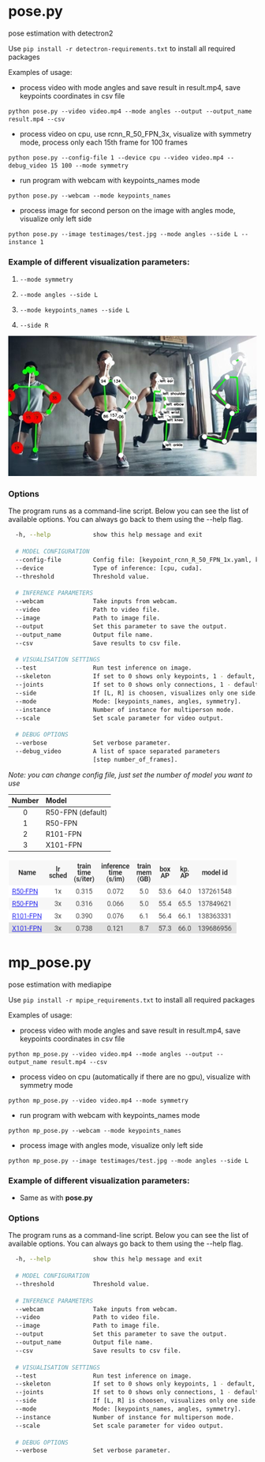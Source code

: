 # pose.py

pose estimation with detectron2

Use ```pip install -r detectron-requirements.txt``` to install all required packages

Examples of usage:

* process video with mode angles and save result in result.mp4, save keypoints coordinates in csv file
```shell
python pose.py --video video.mp4 --mode angles --output --output_name result.mp4 --csv
```


* process video on cpu, use rcnn_R_50_FPN_3x, visualize with symmetry mode, process only each 15th frame for 100 frames

```shell
python pose.py --config-file 1 --device cpu --video video.mp4 --debug_video 15 100 --mode symmetry
```

* run program with webcam with keypoints_names mode
```shell
python pose.py --webcam --mode keypoints_names
```

* process image for second person on the image with angles mode, visualize only left side
```shell
python pose.py --image testimages/test.jpg --mode angles --side L --instance 1
```
### Example of different visualization parameters:
1. ```--mode symmetry```
   
2. ```--mode angles --side L```

3. ```--mode keypoints_names --side L```

4. ```--side R```

![img](images/test_visualisation.jpg)

### Options
The program runs as a command-line script. Below you can see the list of available options. You can always go back to them using the --help flag.
```bash
  -h, --help            show this help message and exit
  
  # MODEL CONFIGURATION
  --config-file         Config file: [keypoint_rcnn_R_50_FPN_1x.yaml, keypoint_rcnn_R_50_FPN_3x.yaml, keypoint_rcnn_R_101_FPN_3x.yaml, keypoint_rcnn_X_101_32x8d_FPN_3x.yaml]
  --device              Type of inference: [cpu, cuda].
  --threshold           Threshold value.
  
  # INFERENCE PARAMETERS
  --webcam              Take inputs from webcam.
  --video               Path to video file.
  --image               Path to image file.
  --output              Set this parameter to save the output.
  --output_name         Output file name.
  --csv                 Save results to csv file.
  
  # VISUALISATION SETTINGS
  --test                Run test inference on image.
  --skeleton            If set to 0 shows only keypoints, 1 - default, 2 - headless.
  --joints              If set to 0 shows only connections, 1 - default.
  --side                If [L, R] is choosen, visualizes only one side.
  --mode                Mode: [keypoints_names, angles, symmetry].
  --instance            Number of instance for multiperson mode.
  --scale               Set scale parameter for video output.
  
  # DEBUG OPTIONS
  --verbose             Set verbose parameter.
  --debug_video         A list of space separated parameters
                        [step number_of_frames].

```

*Note: you can change config file, just set the number of model you want to use*

| Number | Model |
|:---:|:---|
|0|R50-FPN (default)|
|1|R50-FPN|
|2|R101-FPN|
|3|X101-FPN|

![img](images/table.png)

# mp_pose.py

pose estimation with mediapipe

Use ```pip install -r mpipe_requirements.txt``` to install all required packages

Examples of usage:

* process video with mode angles and save result in result.mp4, save keypoints coordinates in csv file
```shell
python mp_pose.py --video video.mp4 --mode angles --output --output_name result.mp4 --csv
```


* process video on cpu (automatically if there are no gpu), visualize with symmetry mode

```shell
python mp_pose.py --video video.mp4 --mode symmetry
```

* run program with webcam with keypoints_names mode
```shell
python mp_pose.py --webcam --mode keypoints_names
```

* process image with angles mode, visualize only left side
```shell
python mp_pose.py --image testimages/test.jpg --mode angles --side L
```
### Example of different visualization parameters:

* Same as with **pose.py**

### Options
The program runs as a command-line script. Below you can see the list of available options. You can always go back to them using the --help flag.
```bash
  -h, --help            show this help message and exit
  
  # MODEL CONFIGURATION
  --threshold           Threshold value.
  
  # INFERENCE PARAMETERS
  --webcam              Take inputs from webcam.
  --video               Path to video file.
  --image               Path to image file.
  --output              Set this parameter to save the output.
  --output_name         Output file name.
  --csv                 Save results to csv file.
  
  # VISUALISATION SETTINGS
  --test                Run test inference on image.
  --skeleton            If set to 0 shows only keypoints, 1 - default, 2 - headless.
  --joints              If set to 0 shows only connections, 1 - default.
  --side                If [L, R] is choosen, visualizes only one side.
  --mode                Mode: [keypoints_names, angles, symmetry].
  --instance            Number of instance for multiperson mode.
  --scale               Set scale parameter for video output.
  
  # DEBUG OPTIONS
  --verbose             Set verbose parameter.

```
